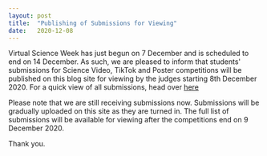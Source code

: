 ```yaml
---
layout: post
title:  "Publishing of Submissions for Viewing"
date:   2020-12-08
---
```



Virtual Science Week has just begun on 7 December and is scheduled to end on 14 December. As such, we are pleased to inform that students' submissions for Science Video, TikTok and Poster competitions will be published on this blog site for viewing by the judges starting 8th December 2020. For a quick view of all submissions, head over [here](https://vsw2020.site/gallery/)

Please note that we are still receiving submissions now. Submissions will be gradually uploaded on this site as they are turned in. The full list of submissions will be available for viewing after the competitions end on 9 December 2020.

Thank you.
